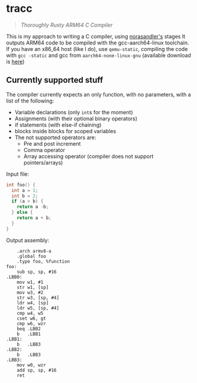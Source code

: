 # tracc

> *Thoroughly Rusty ARM64 C Compiler*

This is my approach to writing a C compiler, using [norasandler's](https://github.com/nlsandler/write_a_c_compiler) stages
It outputs ARM64 code to be compiled with the gcc-aarch64-linux toolchain.
If you have an x86\_64 host (like I do), use `qemu-static`, compiling the code with `gcc -static` and gcc from `aarch64-none-linux-gnu` (available download is [here](https://developer.arm.com/tools-and-software/open-source-software/developer-tools/gnu-toolchain/gnu-a/downloads))

## Currently supported stuff

The compiler currently expects an only function, with no parameters, with a list of the following:
  - Variable declarations (only `int`s for the moment)
  - Assignments (with their optional binary operators)
  - if statements (with else-if chaining)
  - blocks inside blocks for scoped variables
  - The not supported operators are:
    - Pre and post increment
    - Comma operator
    - Array accessing operator (compiler does not support pointers/arrays)

Input file:

```c
int foo() {
  int a = 1;
  int b = 2;
  if (a > b) {
    return a -b;
  } else {
    return a + b;
  }
}
```

Output assembly:

```armasm
	.arch armv8-a
	.global foo
	.type foo, %function
foo:
	sub sp, sp, #16
.LBB0:
	mov w1, #1
	str w1, [sp]
	mov w3, #2
	str w3, [sp, #4]
	ldr w4, [sp]
	ldr w5, [sp, #4]
	cmp w4, w5
	cset w6, gt
	cmp w6, wzr
	beq .LBB2
	b   .LBB1
.LBB1:
	b   .LBB3
.LBB2:
	b   .LBB3
.LBB3:
	mov w0, wzr
	add sp, sp, #16
	ret
```
